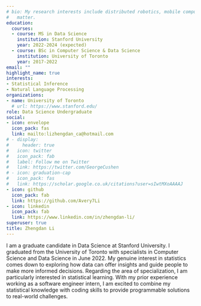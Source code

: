 ```yaml
---
# bio: My research interests include distributed robotics, mobile computing and programmable
#   matter.
education:
  courses:
  - course: MS in Data Science
    institution: Stanford University
    year: 2022-2024 (expected)
  - course: BSc in Computer Science & Data Science
    institution: University of Toronto
    year: 2017-2022
email: ""
highlight_name: true
interests:
- Statistical Inference
- Natural Language Processing
organizations:
- name: University of Toronto
  # url: https://www.stanford.edu/
role: Data Science Undergraduate
social:
- icon: envelope
  icon_pack: fas
  link: mailto:lizhengdan_ca@hotmail.com
# - display:
#     header: true
#   icon: twitter
#   icon_pack: fab
#   label: Follow me on Twitter
#   link: https://twitter.com/GeorgeCushen
# - icon: graduation-cap
#   icon_pack: fas
#   link: https://scholar.google.co.uk/citations?user=sIwtMXoAAAAJ
- icon: github
  icon_pack: fab
  link: https://github.com/Avery7Li
- icon: linkedin
  icon_pack: fab
  link: https://www.linkedin.com/in/zhengdan-li/
superuser: true
title: Zhengdan Li
---
```


I am a graduate candidate in Data Science at Stanford University. I graduated from the University of Toronto with specialists in Computer Science and Data Science in June 2022. My genuine interest in statistics comes down to exploring how data can offer insights and guide people to make more informed decisions. Regarding the area of specialization, I am particularly interested in statistical learning. With my prior experience working as a software engineer intern, I am excited to combine my statistical knowledge with coding skills to provide programmable solutions to real-world challenges.

<!-- {{< icon name="download" pack="fas" >}} Download my {{< staticref "uploads/resume.pdf" "newtab" >}}resumé{{< /staticref >}}. -->
